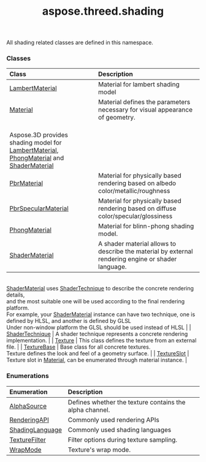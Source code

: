 ﻿---
title: aspose.threed.shading
second_title: Aspose.3D for Python via .NET API References
description: 
type: docs
weight: 10
url: /python-net/aspose.threed.shading/
is_root: false
---

All shading related classes are defined in this namespace.

### Classes
| Class | Description |
| :- | :- |
| [LambertMaterial](/3d/python-net/aspose.threed.shading/lambertmaterial) | Material for lambert shading model |
| [Material](/3d/python-net/aspose.threed.shading/material) | Material defines the parameters necessary for visual appearance of geometry.<br/>Aspose.3D provides shading model for [LambertMaterial](/3d/python-net/aspose.threed.shading/lambertmaterial), [PhongMaterial](/3d/python-net/aspose.threed.shading/phongmaterial) and [ShaderMaterial](/3d/python-net/aspose.threed.shading/shadermaterial) |
| [PbrMaterial](/3d/python-net/aspose.threed.shading/pbrmaterial) | Material for physically based rendering based on albedo color/metallic/roughness |
| [PbrSpecularMaterial](/3d/python-net/aspose.threed.shading/pbrspecularmaterial) | Material for physically based rendering based on diffuse color/specular/glossiness |
| [PhongMaterial](/3d/python-net/aspose.threed.shading/phongmaterial) | Material for blinn-phong shading model. |
| [ShaderMaterial](/3d/python-net/aspose.threed.shading/shadermaterial) | A shader material allows to describe the material by external rendering engine or shader language.<br/>[ShaderMaterial](/3d/python-net/aspose.threed.shading/shadermaterial) uses [ShaderTechnique](/3d/python-net/aspose.threed.shading/shadertechnique) to describe the concrete rendering details, <br/>and the most suitable one will be used according to the final rendering platform.<br/>For example, your [ShaderMaterial](/3d/python-net/aspose.threed.shading/shadermaterial) instance can have two technique, one is defined by HLSL, and another is defined by GLSL<br/>Under non-window platform the GLSL should be used instead of HLSL |
| [ShaderTechnique](/3d/python-net/aspose.threed.shading/shadertechnique) | A shader technique represents a concrete rendering implementation. |
| [Texture](/3d/python-net/aspose.threed.shading/texture) | This class defines the texture from an external file. |
| [TextureBase](/3d/python-net/aspose.threed.shading/texturebase) | Base class for all concrete textures.<br/>Texture defines the look and feel of a geometry surface. |
| [TextureSlot](/3d/python-net/aspose.threed.shading/textureslot) | Texture slot in [Material](/3d/python-net/aspose.threed.shading/material), can be enumerated through material instance. |


### Enumerations
| Enumeration | Description |
| :- | :- |
| [AlphaSource](/3d/python-net/aspose.threed.shading/alphasource) | Defines whether the texture contains the alpha channel. |
| [RenderingAPI](/3d/python-net/aspose.threed.shading/renderingapi) | Commonly used rendering APIs |
| [ShadingLanguage](/3d/python-net/aspose.threed.shading/shadinglanguage) | Commonly used shading languages |
| [TextureFilter](/3d/python-net/aspose.threed.shading/texturefilter) | Filter options during texture sampling. |
| [WrapMode](/3d/python-net/aspose.threed.shading/wrapmode) | Texture's wrap mode. |



